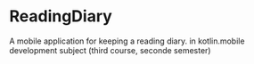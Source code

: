 # ReadingDiary
A mobile application for keeping a reading diary. in kotlin.mobile development subject (third course, seconde semester)
